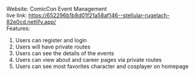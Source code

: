Website: ComicCon Event Management
<br/>
live link: https://652296b1b8d01f21a58af146--stellular-rugelach-82e0cd.netlify.app/
<br/>
Features:
1. Users can register and login
2. Users will have private routes
3. Users can see the details of the events
4. Users can view about and career pages via private routes
5. Users can see most favorites character and cosplayer on homepage